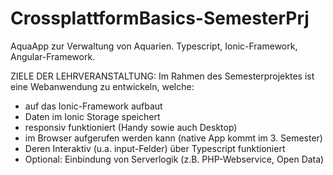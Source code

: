 # CrossplattformBasics-SemesterPrj
AquaApp zur Verwaltung von Aquarien. Typescript, Ionic-Framework, Angular-Framework.

ZIELE DER LEHRVERANSTALTUNG:
Im Rahmen des Semesterprojektes ist eine Webanwendung zu entwickeln, welche:
  - auf das Ionic-Framework aufbaut
  - Daten im Ionic Storage speichert
  - responsiv funktioniert (Handy sowie auch Desktop)
  - im Browser aufgerufen werden kann (native App kommt im 3. Semester)
  - Deren Interaktiv (u.a. input-Felder) über Typescript funktioniert
  - Optional: Einbindung von Serverlogik (z.B. PHP-Webservice, Open Data)

